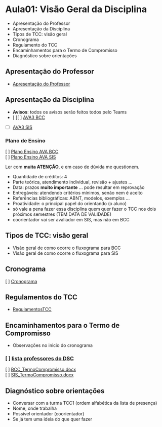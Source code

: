 <!-- [ ]TODO:INICIO atualizar -->
[AVA3 BCC]: <https://ava3.furb.br/course/view.php?id=31568> "AVA3 BCC"  
[Plano Ensino AVA BCC]: <https://ava3.furb.br/course/view.php?id=31568&section=1> "Plano Ensino AVA BCC"  
[AVA3 SIS]: <https://ava3.furb.br/course/view.php?id=31567> "AVA3 BCC"  
[Plano Ensino AVA SIS]: <https://ava3.furb.br/course/view.php?id=31567&section=1> "Plano Ensino AVA BCC"  

# Aula01: Visão Geral da Disciplina

- Apresentação do Professor  
- Apresentação da Disciplina  
- Tipos de TCC: visão geral  
- Cronograma  
- Regulamento do TCC  
- Encaminhamentos para o Termo de Compromisso  
- Diagnóstico sobre orientações  

## Apresentação do Professor

- [Apresentação do Professor](https://github.com/dalton-reis/dalton-reis/blob/main/README.md "Apresentação do Professor")  

## Apresentação da Disciplina

- **Avisos**: todos os avisos serão feitos todos pelo Teams  
- [ ][ ] [AVA3 BCC]  
- [ ] [AVA3 SIS]  

### Plano de Ensino

[ ] [Plano Ensino AVA BCC]  
[ ] [Plano Ensino AVA SIS]  

Ler com **muita ATENÇÃO**, e em caso de dúvida me questionem.

- Quantidade de créditos: 4  
- Parte teórica, atendimento individual, revisão + ajustes ...
- Data: prazos **muito importante** ... pode resultar em reprovação  
- Entregáveis: atendendo critérios mínimos, senão nem é aceito  
- Referências bibliográficas: ABNT, modelos, exemplos ...  
- Proatividade: o principal papel do orientando (o aluno)  
- só vale a pena fazer essa disciplina quem quer fazer o TCC nos dois próximos semestres (TEM DATA DE VALIDADE)  
- coorientador vai ser avaliador em SIS, mas não em BCC  

## Tipos de TCC: visão geral

<!-- FIXME: Fazer um fluxograma (mapa de tempo, usar data atual para marcar no mapa o que já passou) no DrawIO do que ocorre nos dois projetos. Tentar usar variáveis para datas do cronograma. E colocar links nas caixas do fluxograma com o material -->
- Visão geral de como ocorre o fluxograma para BCC  
- Visão geral de como ocorre o fluxograma para SIS  

## Cronograma

[ ] [Cronograma](cronograma.md "Cronograma")  

## Regulamentos do TCC

- [RegulamentosTCC](regulamentos.md "RegulamentoTCC")  

## Encaminhamentos para o Termo de Compromisso  

- Observações no inicio do cronograma  
<!-- [ ] FIXME: atualizar a página -->  
<!-- - [x] [lista professores do DSC](professoresDSC.md "lista professores do DSC") -->  
### [ ] [lista professores do DSC](<http://dsc.inf.furb.br/professores> "lista professores do DSC")  

[ ] [BCC_TermoCompromisso.docx](Material/BCC_TermoCompromisso.docx "BCC_TermoCompromisso.docx")  
[ ] [SIS_TermoCompromisso.docx](Material/SIS_TermoCompromisso.docx "SIS_TermoCompromisso.docx")  

## Diagnóstico sobre orientações

- Conversar com a turma TCC1 (ordem alfabética da lista de presença)  
- Nome, onde trabalha  
- Possível orientador (coorientador)  
- Se já tem uma ideia do que quer fazer  

